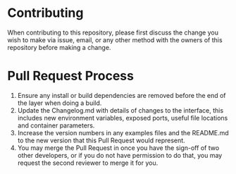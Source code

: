 # Contributing

When contributing to this repository, please first discuss the change you wish to make via
issue, email, or any other method with the owners of this repository before making a change.

# Pull Request Process
1. Ensure any install or build dependencies are removed before the end of the layer when doing a build.
2. Update the Changelog.md with details of changes to the interface, this includes new environment variables, exposed ports, useful file locations and container parameters.
3. Increase the version numbers in any examples files and the README.md to the new version that this Pull Request would represent.
4. You may merge the Pull Request in once you have the sign-off of two other developers, or if you do not have permission to do that, you may request the second reviewer to merge it for you.
